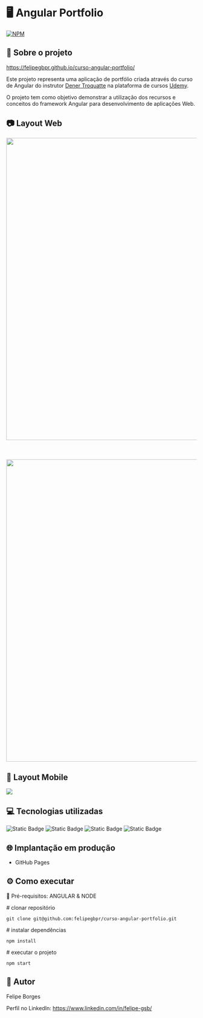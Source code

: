 # 🖥️ Angular Portfolio
[![NPM](https://img.shields.io/npm/l/react)](https://github.com/felipegbpr/curso-angular-portfolio/blob/main/LICENSE)

## 📃 Sobre o projeto 

https://felipegbpr.github.io/curso-angular-portfolio/

Este projeto representa uma aplicação de portfólio criada através do curso de Angular do instrutor [Dener Troquatte](https://www.linkedin.com/in/dener-s%C3%A3o-pedro-troquatte-ababa079/) na plataforma de cursos [Udemy](https://www.udemy.com/home/my-courses/learning/). 

O projeto tem como objetivo demonstrar a utilização dos recursos e conceitos do framework Angular para desenvolvimento de aplicações 
Web.

## 📷 Layout Web

<img src="https://github.com/felipegbpr/assets/blob/main/curso-angular-portfolio-web1.png" width="800px"/> <br/> <br/> <br/>  
<img src="https://github.com/felipegbpr/assets/blob/main/curso-angular-portfolio-web2.png" width="800px"/> 

## 📱 Layout Mobile
<img src="https://github.com/felipegbpr/assets/blob/main/curso-angular-portfolio-mob2.png" />

## 💻 Tecnologias utilizadas
![Static Badge](https://img.shields.io/badge/TypeScript-blue?style=for-the-badge&logo=typescript&logoSize=amg&color=black) 
![Static Badge](https://img.shields.io/badge/SCSS-violet?style=for-the-badge&logo=sass&logoSize=amg&color=black)
![Static Badge](https://img.shields.io/badge/HTML-orange?style=for-the-badge&logo=html5&logoSize=amg&color=black)
![Static Badge](https://img.shields.io/badge/Angular-red?style=for-the-badge&logo=angular&logoColor=red&logoSize=amg&color=black)

## 🌐 Implantação em produção
- GitHub Pages

## ⚙️ Como executar
🚩 Pré-requisitos: ANGULAR & NODE


  <span># clonar repositório</span>
    
    git clone git@github.com:felipegbpr/curso-angular-portfolio.git
   
  <span># instalar dependências</span>
    
    npm install
  
  <span># executar o projeto</span>
    
    npm start 
   
## 👔 Autor

Felipe Borges

Perfil no LinkedIn: https://www.linkedin.com/in/felipe-gsb/
